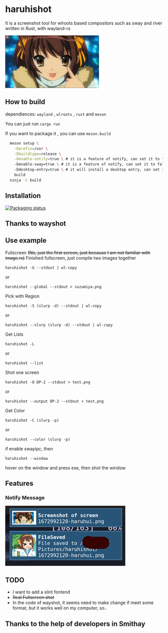# haruhishot

It is a screenshot tool for wlroots based compositors such as sway and river written in Rust, with wayland-rs

![haruhis](./images/haruhi.jpg)

## How to build

dependiences: `wayland` , `wlroots` , `rust` and `meson`

You can just run `cargo run`

If you want to package it , you can use `meson.build`

```bash
  meson setup \
    -Dprefix=/usr \
    -Dbuildtype=release \
    -Denable-notify=true \ # it is a feature of notify, can set it to false
    -Denable-sway=true \ # it is a feature of notify, can set it to false
    -Ddesktop-entry=true \ # it will install a desktop entry, can set it to false
    build
  ninja -C build
```

## Installation

[![Packaging status](https://repology.org/badge/vertical-allrepos/haruhishot.svg)](https://repology.org/project/haruhishot/versions)

## Thanks to wayshot

## Use example

Fullscreen ~~(No, just the first screen, just because I am not familiar with image.rs)~~ Finished fullscreen, just compile two images together

```
haruhishot -G --stdout | wl-copy
```

or

```
haruhishot --global --stdout > suzumiya.png
```

Pick with Region

```
haruhishot -S (slurp -d) --stdout | wl-copy
```

or

```
haruhishot --slurp (slurp -d) --stdout | wl-copy
```

Get Lists

```
haruhishot -L
```

or
```
haruhishot --list
```

Shot one screen

```
haruhishot -O DP-2 --stdout > test.png
```

or

```
haruhishot --output DP-2 --stdout > test.png
```

Get Color

```
haruhishot -C (slurp -p)
```

or

```
haruhishot --color (slurp -p)
```

if enable swayipc, then

```
haruhishot --window
```

hover on the window and press ese, then shot the window

## Features

### Notify Message

![notify](./images/notify.png)

## TODO

* I want to add a slint fontend
* ~~Real Fullscreen shot~~
* In the code of wayshot, it seems need to make change if meet some format, but it works well on my computer, so..

## Thanks to the help of developers in Smithay
